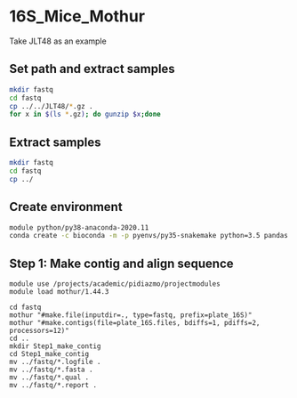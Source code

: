 # 16S_Mice_Mothur
Take JLT48 as an example
## Set path and extract samples 
```bash
mkdir fastq
cd fastq 
cp ../../JLT48/*.gz .
for x in $(ls *.gz); do gunzip $x;done
```
## Extract samples
```bash
mkdir fastq
cd fastq 
cp ../
```
## Create environment
```bash
module python/py38-anaconda-2020.11
conda create -c bioconda -m -p pyenvs/py35-snakemake python=3.5 pandas snakemake
```
## Step 1: Make contig and align sequence
```
module use /projects/academic/pidiazmo/projectmodules
module load mothur/1.44.3

cd fastq
mothur "#make.file(inputdir=., type=fastq, prefix=plate_16S)"
mothur "#make.contigs(file=plate_16S.files, bdiffs=1, pdiffs=2, processors=12)"
cd ..
mkdir Step1_make_contig
cd Step1_make_contig
mv ../fastq/*.logfile .
mv ../fastq/*.fasta .
mv ../fastq/*.qual .
mv ../fastq/*.report .
```
